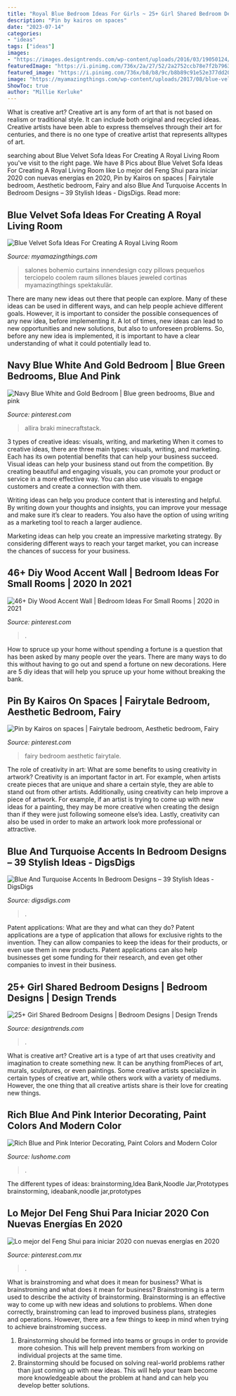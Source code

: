 ```yaml
---
title: "Royal Blue Bedroom Ideas For Girls ~ 25+ Girl Shared Bedroom Designs"
description: "Pin by kairos on spaces"
date: "2023-07-14"
categories:
- "ideas"
tags: ["ideas"]
images:
- "https://images.designtrends.com/wp-content/uploads/2016/03/19050124/Traditional-Girl-Shared-Bedroom-Designs.jpg"
featuredImage: "https://i.pinimg.com/736x/2a/27/52/2a2752ccb78e7f2b7963746ddb4303bd.jpg"
featured_image: "https://i.pinimg.com/736x/b8/b8/9c/b8b89c91e52e377dd20dfd8fd7a3ea7c.jpg"
image: "https://myamazingthings.com/wp-content/uploads/2017/08/blue-velvet-sofa-5.jpg"
ShowToc: true
author: "Millie Kerluke"
---
```



What is creative art?
Creative art is any form of art that is not based on realism or traditional style. It can include both original and recycled ideas. Creative artists have been able to express themselves through their art for centuries, and there is no one type of creative artist that represents alltypes of art.

	

		
searching about Blue Velvet Sofa Ideas For Creating A Royal Living Room you've visit to the right page. We have 8 Pics about Blue Velvet Sofa Ideas For Creating A Royal Living Room like Lo mejor del Feng Shui para iniciar 2020 con nuevas energías en 2020, Pin by Kairos on spaces | Fairytale bedroom, Aesthetic bedroom, Fairy and also Blue And Turquoise Accents In Bedroom Designs – 39 Stylish Ideas - DigsDigs. Read more:
		
    
## Blue Velvet Sofa Ideas For Creating A Royal Living Room

<img loading=lazy src="https://myamazingthings.com/wp-content/uploads/2017/08/blue-velvet-sofa-5.jpg" onerror="this.onerror=null;this.src='https://tse3.mm.bing.net/th?id=OIP.MWRIRhefcruuHeaoQ381CQHaE8&amp;pid=15.1';" alt="Blue Velvet Sofa Ideas For Creating A Royal Living Room">

_Source: myamazingthings.com_

>salones bohemio curtains innendesign cozy pillows pequeños terciopelo coolem raum sillones blaues jeweled cortinas myamazingthings spektakulär. 

	

There are many new ideas out there that people can explore. Many of these ideas can be used in different ways, and can help people achieve different goals. However, it is important to consider the possible consequences of any new idea, before implementing it. A lot of times, new ideas can lead to new opportunities and new solutions, but also to unforeseen problems. So, before any new idea is implemented, it is important to have a clear understanding of what it could potentially lead to.

    
## Navy Blue White And Gold Bedroom | Blue Green Bedrooms, Blue And Pink

<img loading=lazy src="https://i.pinimg.com/736x/72/b0/b8/72b0b8762f079e45018469a346366b75.jpg" onerror="this.onerror=null;this.src='https://tse3.mm.bing.net/th?id=OIP.BF4zDVHe5T5qJ3nfYtgakQHaJ3&amp;pid=15.1';" alt="Navy Blue White and Gold Bedroom | Blue green bedrooms, Blue and pink">

_Source: pinterest.com_

>allira braki minecraftstack. 

	

3 types of creative ideas: visuals, writing, and marketing
When it comes to creative ideas, there are three main types: visuals, writing, and marketing. Each has its own potential benefits that can help your business succeed.
Visual ideas can help your business stand out from the competition. By creating beautiful and engaging visuals, you can promote your product or service in a more effective way. You can also use visuals to engage customers and create a connection with them.

Writing ideas can help you produce content that is interesting and helpful. By writing down your thoughts and insights, you can improve your message and make sure it’s clear to readers. You also have the option of using writing as a marketing tool to reach a larger audience.

Marketing ideas can help you create an impressive marketing strategy. By considering different ways to reach your target market, you can increase the chances of success for your business.

    
## 46+ Diy Wood Accent Wall | Bedroom Ideas For Small Rooms | 2020 In 2021

<img loading=lazy src="https://i.pinimg.com/736x/2a/27/52/2a2752ccb78e7f2b7963746ddb4303bd.jpg" onerror="this.onerror=null;this.src='https://tse1.mm.bing.net/th?id=OIP.boWCNVyMmBiuBjd4gVphygHaNI&amp;pid=15.1';" alt="46+ Diy Wood Accent Wall | Bedroom Ideas For Small Rooms | 2020 in 2021">

_Source: pinterest.com_

>. 

	

How to spruce up your home without spending a fortune is a question that has been asked by many people over the years. There are many ways to do this without having to go out and spend a fortune on new decorations. Here are 5 diy ideas that will help you spruce up your home without breaking the bank.

    
## Pin By Kairos On Spaces | Fairytale Bedroom, Aesthetic Bedroom, Fairy

<img loading=lazy src="https://i.pinimg.com/736x/b8/b8/9c/b8b89c91e52e377dd20dfd8fd7a3ea7c.jpg" onerror="this.onerror=null;this.src='https://tse1.mm.bing.net/th?id=OIP.w1vHwyv5NYhI9EAap5u6ZgHaF4&amp;pid=15.1';" alt="Pin by Kairos on spaces | Fairytale bedroom, Aesthetic bedroom, Fairy">

_Source: pinterest.com_

>fairy bedroom aesthetic fairytale. 

	

The role of creativity in art: What are some benefits to using creativity in artwork?
Creativity is an important factor in art. For example, when artists create pieces that are unique and share a certain style, they are able to stand out from other artists. Additionally, using creativity can help improve a piece of artwork. For example, if an artist is trying to come up with new ideas for a painting, they may be more creative when creating the design than if they were just following someone else’s idea. Lastly, creativity can also be used in order to make an artwork look more professional or attractive.

    
## Blue And Turquoise Accents In Bedroom Designs – 39 Stylish Ideas - DigsDigs

<img loading=lazy src="https://www.digsdigs.com/photos/blue-and-turquoise-accents-in-bedrooms-22.jpg" onerror="this.onerror=null;this.src='https://tse1.mm.bing.net/th?id=OIP.qaP-4Zw4eHxswjmapOWepwAAAA&amp;pid=15.1';" alt="Blue And Turquoise Accents In Bedroom Designs – 39 Stylish Ideas - DigsDigs">

_Source: digsdigs.com_

>. 

	

Patent applications: What are they and what can they do?
Patent applications are a type of application that allows for exclusive rights to the invention. They can allow companies to keep the ideas for their products, or even use them in new products. Patent applications can also help businesses get some funding for their research, and even get other companies to invest in their business.

    
## 25+ Girl Shared Bedroom Designs | Bedroom Designs | Design Trends

<img loading=lazy src="https://images.designtrends.com/wp-content/uploads/2016/03/19050124/Traditional-Girl-Shared-Bedroom-Designs.jpg" onerror="this.onerror=null;this.src='https://tse2.mm.bing.net/th?id=OIP.X6WHPRoflnULB6IuXR5v9wHaJ4&amp;pid=15.1';" alt="25+ Girl Shared Bedroom Designs | Bedroom Designs | Design Trends">

_Source: designtrends.com_

>. 

	

What is creative art?
Creative art is a type of art that uses creativity and imagination to create something new. It can be anything fromPieces of art, murals, sculptures, or even paintings. Some creative artists specialize in certain types of creative art, while others work with a variety of mediums. However, the one thing that all creative artists share is their love for creating new things.

    
## Rich Blue And Pink Interior Decorating, Paint Colors And Modern Color

<img loading=lazy src="https://www.lushome.com/wp-content/uploads/2012/02/blue-paint-wall-decorating-golden-pink-accents-7.jpg" onerror="this.onerror=null;this.src='https://tse1.mm.bing.net/th?id=OIP.HQrovD4v68UOudsAzXzoEgHaFj&amp;pid=15.1';" alt="Rich Blue and Pink Interior Decorating, Paint Colors and Modern Color">

_Source: lushome.com_

>. 

	

The different types of ideas: brainstorming,Idea Bank,Noodle Jar,Prototypes
brainstorming, ideabank,noodle jar,prototypes

    
## Lo Mejor Del Feng Shui Para Iniciar 2020 Con Nuevas Energías En 2020

<img loading=lazy src="https://i.pinimg.com/736x/c3/e6/a8/c3e6a85d5d0d8ad0147a8522152fbf94.jpg" onerror="this.onerror=null;this.src='https://tse1.mm.bing.net/th?id=OIP.pftV_gRQVUgjawB11deHwwHaKN&amp;pid=15.1';" alt="Lo mejor del Feng Shui para iniciar 2020 con nuevas energías en 2020">

_Source: pinterest.com.mx_

>. 

	

What is brainstroming and what does it mean for business?
What is brainstroming and what does it mean for business?
Brainstroming is a term used to describe the activity of brainstorming. Brainstorming is an effective way to come up with new ideas and solutions to problems. When done correctly, brainstroming can lead to improved business plans, strategies and operations. However, there are a few things to keep in mind when trying to achieve brainstroming success.

1) Brainstorming should be formed into teams or groups in order to provide more cohesion. This will help prevent members from working on individual projects at the same time.
2) Brainstorming should be focused on solving real-world problems rather than just coming up with new ideas. This will help your team become more knowledgeable about the problem at hand and can help you develop better solutions.

